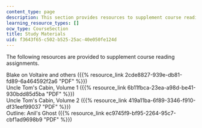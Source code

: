 ```yaml
---
content_type: page
description: This section provides resources to supplement course reading assignments.
learning_resource_types: []
ocw_type: CourseSection
title: Study Materials
uid: f3643f65-c502-b525-25ac-40e050fe124d
---
```


The following resources are provided to supplement course reading assignments.

Blake on Voltaire and others ({{% resource_link 2cde8827-939e-db81-fd89-6a464592f2a6 "PDF" %}})  
Uncle Tom's Cabin, Volume 1 ({{% resource_link 6b11fbca-23ea-a98d-be41-930bdd85d5ba "PDF" %}})  
Uncle Tom's Cabin, Volume 2 ({{% resource_link 419a11ba-6f89-3346-f910-df31eef99037 "PDF" %}})  
Outline: Anil's Ghost ({{% resource_link ec9745f9-bf95-2264-95c7-cbf1ad9698b9 "PDF" %}})